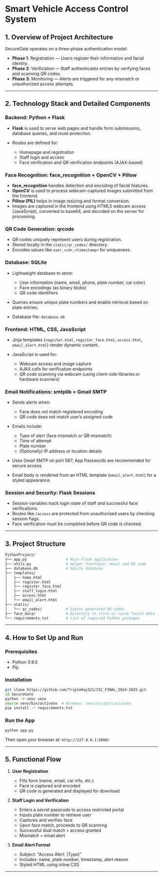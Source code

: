 # Smart Vehicle Access Control System



## 1. Overview of Project Architecture

SecureGate operates on a three-phase authentication model:

* **Phase 1**: Registration — Users register their information and facial identity.
* **Phase 2**: Verification — Staff authenticates entries by verifying faces and scanning QR codes.
* **Phase 3**: Monitoring — Alerts are triggered for any mismatch or unauthorized access attempts.

---

## 2. Technology Stack and Detailed Components

### Backend: **Python + Flask**

* **Flask** is used to serve web pages and handle form submissions, database queries, and route protection.
* Routes are defined for:

  * Homepage and registration
  * Staff login and access
  * Face verification and QR verification endpoints (AJAX-based)

### Face Recognition: **face\_recognition + OpenCV + Pillow**

* **face\_recognition** handles detection and encoding of facial features.
* **OpenCV** is used to process webcam-captured images submitted from the frontend.
* **Pillow (PIL)** helps in image resizing and format conversion.
* Images are captured in the frontend using HTML5 webcam access (JavaScript), converted to base64, and decoded on the server for processing.

### QR Code Generation: **qrcode**

* QR codes uniquely represent users during registration.
* Stored locally in the `static/qr_codes/` directory.
* Encodes values like `user_<id>_<timestamp>` for uniqueness.

### Database: **SQLite**

* Lightweight database to store:

  * User information (name, email, phone, plate number, car color)
  * Face encodings (as binary blobs)
  * QR code identifiers
* Queries ensure unique plate numbers and enable retrieval based on plate entries.
* Database file: `database.db`

### Frontend: **HTML, CSS, JavaScript**

* Jinja templates (`register.html`, `register_face.html`, `access.html`, `email_alert.html`) render dynamic content.
* JavaScript is used for:

  * Webcam access and image capture
  * AJAX calls for verification endpoints
  * QR code scanning via webcam (using client-side libraries or hardware scanners)

### Email Notifications: **smtplib + Gmail SMTP**

* Sends alerts when:

  * Face does not match registered encoding
  * QR code does not match user’s assigned code
* Emails include:

  * Type of alert (face mismatch or QR mismatch)
  * Time of attempt
  * Plate number
  * (Optionally) IP address or location details
* Uses Gmail SMTP on port 587; App Passwords are recommended for secure access.
* Email body is rendered from an HTML template (`email_alert.html`) for a styled appearance.

### Session and Security: **Flask Sessions**

* Session variables track login state of staff and successful face verifications.
* Routes like `/access` are protected from unauthorized users by checking session flags.
* Face verification must be completed before QR code is checked.

---

## 3. Project Structure

```bash
PythonProject/
├── app.py                  # Main Flask application
├── utils.py                # Helper functions: email and QR code
├── database.db             # SQLite database
├── templates/
│   ├── home.html
│   ├── register.html
│   ├── register_face.html
│   ├── staff_login.html
│   ├── access.html
│   └── email_alert.html
├── static/
│   └── qr_codes/           # Stores generated QR codes
├── face_data/              # Directory to store or cache facial data (if needed)
└── requirements.txt        # List of required Python packages
```

---

## 4. How to Set Up and Run

### Prerequisites

* Python 3.9.5
* Pip

### Installation

```bash
git clone https://github.com/TripleHay321/CSC_FINAL_2024-2025.git
cd SecureGate
python -m venv venv
source venv/bin/activate  # Windows: venv\Scripts\activate
pip install -r requirements.txt
```


### Run the App

```bash
python app.py
```

Then open your browser at: `http://127.0.0.1:5000/`

---

## 5. Functional Flow

1. **User Registration**

   * Fills form (name, email, car info, etc.)
   * Face is captured and encoded
   * QR code is generated and displayed for download

2. **Staff Login and Verification**

   * Enters a secret passcode to access restricted portal
   * Inputs plate number to retrieve user
   * Captures and verifies face
   * Upon face match, proceeds to QR scanning
   * Successful dual match = access granted
   * Mismatch = email alert

3. **Email Alert Format**

   * Subject: "Access Alert: \[Type]"
   * Includes: name, plate number, timestamp, alert reason
   * Styled HTML using inline CSS

---

